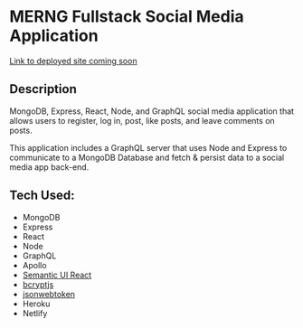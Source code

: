 # MERNG Fullstack Social Media Application
[Link to deployed site coming soon]()

## Description
MongoDB, Express, React, Node, and GraphQL social media application that allows users to register, log in, post, like posts, and leave comments on posts.  

This application includes a GraphQL server that uses Node and Express to communicate to a MongoDB Database and fetch & persist data to a social media app back-end.

## Tech Used: 
* MongoDB
* Express
* React
* Node
* GraphQL
* Apollo
* [Semantic UI React](https://react.semantic-ui.com/)
* [bcryptjs](https://www.npmjs.com/package/bcryptjs)
* [jsonwebtoken](https://www.npmjs.com/package/jsonwebtoken)
* Heroku
* Netlify
